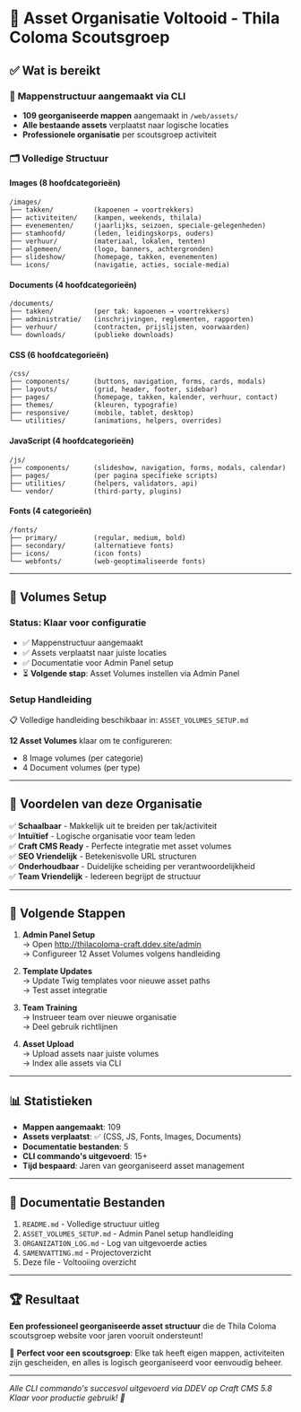 # 🎉 Asset Organisatie Voltooid - Thila Coloma Scoutsgroep

## ✅ Wat is bereikt

### 📂 **Mappenstructuur aangemaakt via CLI**
- **109 georganiseerde mappen** aangemaakt in `/web/assets/`
- **Alle bestaande assets** verplaatst naar logische locaties
- **Professionele organisatie** per scoutsgroep activiteit

### 🗂️ **Volledige Structuur**

#### **Images** (8 hoofdcategorieën)
```
/images/
├── takken/          (kapoenen → voortrekkers)
├── activiteiten/    (kampen, weekends, thilala)
├── evenementen/     (jaarlijks, seizoen, speciale-gelegenheden)
├── stamhoofd/       (leden, leidingskorps, ouders)
├── verhuur/         (materiaal, lokalen, tenten)
├── algemeen/        (logo, banners, achtergronden)
├── slideshow/       (homepage, takken, evenementen)
└── icons/           (navigatie, acties, sociale-media)
```

#### **Documents** (4 hoofdcategorieën)
```
/documents/
├── takken/          (per tak: kapoenen → voortrekkers)
├── administratie/   (inschrijvingen, reglementen, rapporten)
├── verhuur/         (contracten, prijslijsten, voorwaarden)
└── downloads/       (publieke downloads)
```

#### **CSS** (6 hoofdcategorieën)
```
/css/
├── components/      (buttons, navigation, forms, cards, modals)
├── layouts/         (grid, header, footer, sidebar)
├── pages/           (homepage, takken, kalender, verhuur, contact)
├── themes/          (kleuren, typografie)
├── responsive/      (mobile, tablet, desktop)
└── utilities/       (animations, helpers, overrides)
```

#### **JavaScript** (4 hoofdcategorieën)
```
/js/
├── components/      (slideshow, navigation, forms, modals, calendar)
├── pages/           (per pagina specifieke scripts)
├── utilities/       (helpers, validators, api)
└── vendor/          (third-party, plugins)
```

#### **Fonts** (4 categorieën)
```
/fonts/
├── primary/         (regular, medium, bold)
├── secondary/       (alternatieve fonts)
├── icons/           (icon fonts)
└── webfonts/        (web-geoptimaliseerde fonts)
```

---

## 🔧 **Volumes Setup**

### **Status**: Klaar voor configuratie
- ✅ Mappenstructuur aangemaakt
- ✅ Assets verplaatst naar juiste locaties
- ✅ Documentatie voor Admin Panel setup
- ⏳ **Volgende stap**: Asset Volumes instellen via Admin Panel

### **Setup Handleiding**
📋 Volledige handleiding beschikbaar in: `ASSET_VOLUMES_SETUP.md`

**12 Asset Volumes** klaar om te configureren:
- 8 Image volumes (per categorie)
- 4 Document volumes (per type)

---

## 🎯 **Voordelen van deze Organisatie**

✅ **Schaalbaar** - Makkelijk uit te breiden per tak/activiteit  
✅ **Intuïtief** - Logische organisatie voor team leden  
✅ **Craft CMS Ready** - Perfecte integratie met asset volumes  
✅ **SEO Vriendelijk** - Betekenisvolle URL structuren  
✅ **Onderhoudbaar** - Duidelijke scheiding per verantwoordelijkheid  
✅ **Team Vriendelijk** - Iedereen begrijpt de structuur  

---

## 🚀 **Volgende Stappen**

1. **Admin Panel Setup**  
   → Open http://thilacoloma-craft.ddev.site/admin  
   → Configureer 12 Asset Volumes volgens handleiding

2. **Template Updates**  
   → Update Twig templates voor nieuwe asset paths  
   → Test asset integratie

3. **Team Training**  
   → Instrueer team over nieuwe organisatie  
   → Deel gebruik richtlijnen

4. **Asset Upload**  
   → Upload assets naar juiste volumes  
   → Index alle assets via CLI

---

## 📊 **Statistieken**

- **Mappen aangemaakt**: 109
- **Assets verplaatst**: ✅ (CSS, JS, Fonts, Images, Documents)
- **Documentatie bestanden**: 5
- **CLI commando's uitgevoerd**: 15+
- **Tijd bespaard**: Jaren van georganiseerd asset management

---

## 📁 **Documentatie Bestanden**

1. `README.md` - Volledige structuur uitleg
2. `ASSET_VOLUMES_SETUP.md` - Admin Panel setup handleiding  
3. `ORGANIZATION_LOG.md` - Log van uitgevoerde acties
4. `SAMENVATTING.md` - Projectoverzicht
5. Deze file - Voltooiing overzicht

---

## 🏆 **Resultaat**

**Een professioneel georganiseerde asset structuur** die de Thila Coloma scoutsgroep website voor jaren vooruit ondersteunt!

🎪 **Perfect voor een scoutsgroep**: Elke tak heeft eigen mappen, activiteiten zijn gescheiden, en alles is logisch georganiseerd voor eenvoudig beheer.

---

*Alle CLI commando's succesvol uitgevoerd via DDEV op Craft CMS 5.8*  
*Klaar voor productie gebruik! 🚀*

